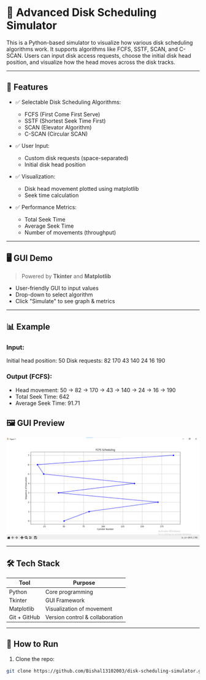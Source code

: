 # 💽 Advanced Disk Scheduling Simulator

This is a Python-based simulator to visualize how various disk scheduling algorithms work. It supports algorithms like FCFS, SSTF, SCAN, and C-SCAN. Users can input disk access requests, choose the initial disk head position, and visualize how the head moves across the disk tracks.

---

## 📌 Features

- ✅ Selectable Disk Scheduling Algorithms:
  - FCFS (First Come First Serve)
  - SSTF (Shortest Seek Time First)
  - SCAN (Elevator Algorithm)
  - C-SCAN (Circular SCAN)

- ✅ User Input:
  - Custom disk requests (space-separated)
  - Initial disk head position

- ✅ Visualization:
  - Disk head movement plotted using matplotlib
  - Seek time calculation

- ✅ Performance Metrics:
  - Total Seek Time
  - Average Seek Time
  - Number of movements (throughput)

---

## 🖥️ GUI Demo

> Powered by **Tkinter** and **Matplotlib**

- User-friendly GUI to input values
- Drop-down to select algorithm
- Click "Simulate" to see graph & metrics

---

## 📊 Example

### Input:
Initial head position: 50
Disk requests: 82 170 43 140 24 16 190


### Output (FCFS):
- Head movement: 50 → 82 → 170 → 43 → 140 → 24 → 16 → 190
- Total Seek Time: 642
- Average Seek Time: 91.71

## 🖼️ GUI Preview

![GUI Screenshot](screenshots/gui_preview.png)


---

## 🛠️ Tech Stack

| Tool         | Purpose                      |
|--------------|------------------------------|
| Python       | Core programming             |
| Tkinter      | GUI Framework                |
| Matplotlib   | Visualization of movement    |
| Git + GitHub | Version control & collaboration |

---

## 🚀 How to Run

1. Clone the repo:
```bash
git clone https://github.com/Bishal13102003/disk-scheduling-simulator.git
